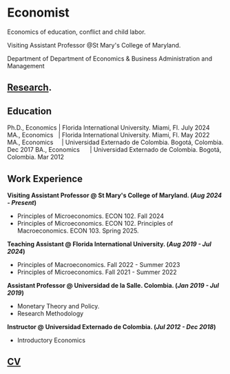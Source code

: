 # Economist

Economics of education, conflict and child labor.

Visiting Assistant Professor @St Mary's College of Maryland.

Department of Department of Economics & Business Administration and Management

## [Research](./another-page.html).


## Education

Ph.D., Economics | Florida International University. Miami, Fl. July 2024
MA., Economics &nbsp;&nbsp;| Florida International University. Miami, Fl. May 2022
MA., Economics &nbsp;&nbsp;&nbsp;&nbsp;| Universidad Externado de Colombia. Bogotá, Colombia. Dec 2017
BA., Economics &nbsp;&nbsp;&nbsp;&nbsp;&nbsp;| Universidad Externado de Colombia. Bogotá, Colombia. Mar 2012


## Work Experience
**Visiting Assistant Professor @ St Mary's College of Maryland. (_Aug 2024 - Present_)**
- Principles of Microeconomics. ECON 102. Fall 2024
- Principles of Microeconomics. ECON 102. Principles of Macroeconomics. ECON 103. Spring 2025.


**Teaching Assistant @ Florida International University. (_Aug 2019 - Jul 2024_)**
- Principles of Macroeconomics. Fall 2022 - Summer 2023
- Principles of Microeconomics. Fall 2021 - Summer 2022

**Assistant Professor @ Universidad de la Salle. Colombia. (_Jan 2019 - Jul 2019_)**
- Monetary Theory and Policy.
- Research Methodology

**Instructor @ Universidad Externado de Colombia. (_Jul 2012 - Dec 2018_)**
- Introductory Economics

## [CV](/files/CV.pdf)
